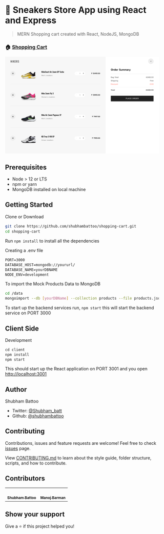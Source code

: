 <h1> 
  👟 Sneakers Store App using React and Express
</h1>

> MERN Shopping cart created with React, NodeJS, MongoDB

### 🏠 [Shopping Cart](https://react-shopping-cart-12045.herokuapp.com/)

![screen](./cart.png)

## Prerequisites

- Node > 12 or LTS
- npm or yarn
- MongoDB installed on local machine

## Getting Started

Clone or Download

```sh
git clone https://github.com/shubhambattoo/shopping-cart.git
cd shopping-cart
```

Run `npm install` to install all the dependencies

Creating a .env file

```
PORT=3000
DATABASE_HOST=mongodb://yoururl/
DATABASE_NAME=yourDBNAME
NODE_ENV=development
```

To import the Mock Products Data to MongoDB

```sh
cd /data
mongoimport --db [yourDBName] --collection products --file products.json --jsonArray
```

To start up the backend services run, `npm start` this will start the backend service on PORT 3000

## Client Side

Development

```
cd client
npm install
npm start
```

This should start up the React application on PORT 3001 and you open [http://localhost:3001](http://localhost:3001)

## Author

Shubham Battoo

- Twitter: [@Shubham_batt](https://twitter.com/Shubham_batt)
- Github: [@shubhambattoo](https://github.com/shubhambattoo)

## Contributing

Contributions, issues and feature requests are welcome!
Feel free to check [issues](https://github.com/shubhambattoo/shopping-cart/issues) page.

View [CONTRIBUTING.md](https://github.com/shubhambattoo/shopping-cart/blob/master/CONTRIBUTING.md) to learn about the style guide, folder structure, scripts, and how to contribute.

## Contributors

<table>
  <tr>
    <td align="center"><a href="https://www.shubhambattoo.in"><img src="https://avatars1.githubusercontent.com/u/21199053?s=460&u=b41bc8b601833787049d7a35fe981bcf56741c18&v=4" width="50px;" alt=""/><br /><sub><b>Shubham Battoo</b></sub></a><br />
    </td>
    <td align="center"><a href="https://www.manojbarman.in/"><img src="https://avatars2.githubusercontent.com/u/11155266?s=460&u=1109fa72a8f0652ed20c58b10391ed49f7162ef5&v=4" width="50px;" alt=""/><br /><sub><b>Manoj Barman</b></sub></a><br />
    </td>
  </tr>
</table>

## Show your support

Give a ⭐️ if this project helped you!
